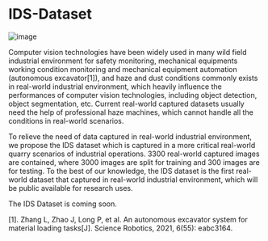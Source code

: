# IDS-Dataset

![image](https://user-images.githubusercontent.com/11418198/174483040-55546cef-81f0-466a-baf3-9262711b09e4.png)

Computer vision technologies have been widely used in many wild field industrial environment for safety monitoring, mechanical equipments working condition monitoring and mechanical equipment automation (autonomous excavator[1]), and haze and dust conditions commonly exists in real-world industrial environment, which heavily influence the performances of computer vision technologies, including object detection, object segmentation, etc. Current real-world captured datasets usually need the help of professional haze machines, which cannot handle all the conditions in real-world scenarios. 

To relieve the need of data captured in real-world industrial environment, we propose the IDS dataset which is captured in a more critical real-world quarry scenarios of industrial operations. 3300 real-world captured images are contained, where 3000 images are split for training and $300$ images are for testing. To the best of our knowledge, the IDS dataset is the first real-world dataset that captured in real-world industrial environment, which will be public available for research uses. 



The IDS Dataset is coming soon.

[1]. Zhang L, Zhao J, Long P, et al. An autonomous excavator system for material loading tasks[J]. Science Robotics, 2021, 6(55): eabc3164.
